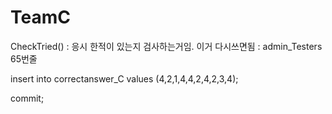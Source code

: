 # TeamC


CheckTried() : 응시 한적이 있는지 검사하는거임. 이거 다시쓰면됨 : admin_Testers 65번줄

insert into correctanswer_C values (4,2,1,4,4,2,4,2,3,4);


commit;
